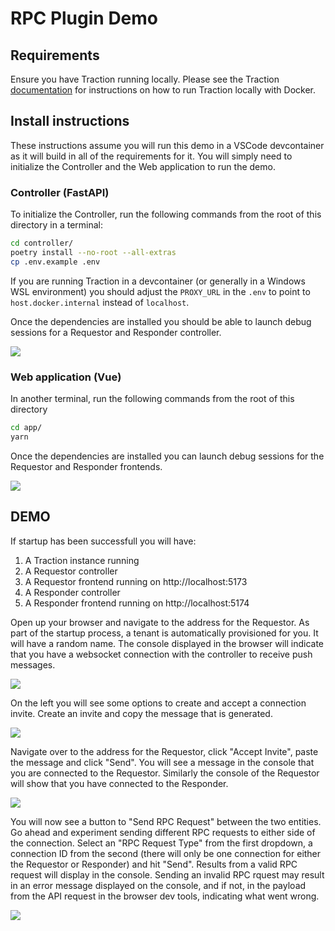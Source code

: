 # RPC Plugin Demo

## Requirements

Ensure you have Traction running locally. Please see the Traction [documentation](https://github.com/bcgov/traction/tree/main/scripts#run-local-traction) for instructions on how to run Traction locally with Docker.

## Install instructions

These instructions assume you will run this demo in a VSCode devcontainer as it will build in all of the requirements for it. You will simply need to initialize the Controller and the Web application to run the demo.

### Controller (FastAPI)

To initialize the Controller, run the following commands from the root of this directory in a terminal:

```sh
cd controller/
poetry install --no-root --all-extras
cp .env.example .env
```

If you are running Traction in a devcontainer (or generally in a Windows WSL environment) you should adjust the `PROXY_URL` in the `.env` to point to `host.docker.internal` instead of `localhost`.

Once the dependencies are installed you should be able to launch debug sessions for a Requestor and Responder controller.

![](./docs/img/debug_menu_controller.png)

### Web application (Vue)

In another terminal, run the following commands from the root of this directory

```sh
cd app/
yarn
``` 

Once the dependencies are installed you can launch debug sessions for the Requestor and Responder frontends.

![](./docs/img/debug_menu_frontend.png)

## DEMO

If startup has been successfull you will have:

1. A Traction instance running
2. A Requestor controller
3. A Requestor frontend running on http://localhost:5173
4. A Responder controller
5. A Responder frontend running on http://localhost:5174

Open up your browser and navigate to the address for the Requestor. As part of the startup process, a tenant is automatically provisioned for you. It will have a random name. The console displayed in the browser will indicate that you have a websocket connection with the controller to receive push messages.

![](./docs/img/requestor_1.png)

On the left you will see some options to create and accept a connection invite. Create an invite and copy the message that is generated. 

![](./docs/img/requestor_2.png)

Navigate over to the address for the Requestor, click "Accept Invite", paste the message and click "Send". You will see a message in the console that you are connected to the Requestor. Similarly the console of the Requestor will show that you have connected to the Responder.

![](./docs/img/responder_1.png)

You will now see a button to "Send RPC Request" between the two entities. Go ahead and experiment sending different RPC requests to either side of the connection. Select an "RPC Request Type" from the first dropdown, a connection ID from the second (there will only be one connection for either the Requestor or Responder) and hit "Send". Results from a valid RPC request will display in the console. Sending an invalid RPC rquest may result in an error message displayed on the console, and if not, in the payload from the API request in the browser dev tools, indicating what went wrong.

![](./docs/img/responder_2.png)